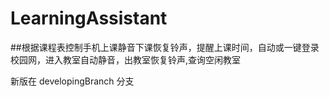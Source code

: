 # LearningAssistant
##根据课程表控制手机上课静音下课恢复铃声，提醒上课时间，自动或一键登录校园网，进入教室自动静音，出教室恢复铃声,查询空闲教室


新版在 developingBranch 分支

